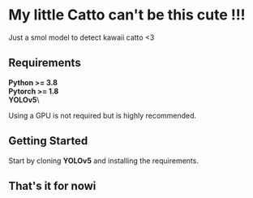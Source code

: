 # My little Catto can't be this cute !!!
Just a smol model to detect kawaii catto <3
## Requirements
**Python >= 3.8**\
**Pytorch >= 1.8**\
**YOLOv5**\

Using a GPU is not required but is highly recommended.
## Getting Started
Start by cloning **YOLOv5** and installing the requirements.
## That's it for nowi